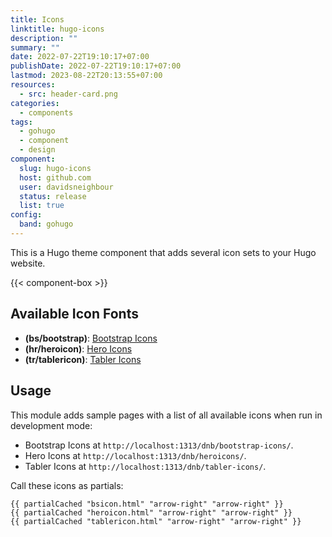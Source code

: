 ```yaml
---
title: Icons
linktitle: hugo-icons
description: ""
summary: ""
date: 2022-07-22T19:10:17+07:00
publishDate: 2022-07-22T19:10:17+07:00
lastmod: 2023-08-22T20:13:55+07:00
resources:
  - src: header-card.png
categories:
  - components
tags:
  - gohugo
  - component
  - design
component:
  slug: hugo-icons
  host: github.com
  user: davidsneighbour
  status: release
  list: true
config:
  band: gohugo
---
```


This is a Hugo theme component that adds several icon sets to your Hugo website.

{{< component-box >}}

## Available Icon Fonts

- **(bs/bootstrap)**: [Bootstrap Icons](https://icons.getbootstrap.com/)
- **(hr/heroicon)**: [Hero Icons](https://heroicons.com/)
- **(tr/tablericon)**: [Tabler Icons](https://tabler-icons.io/)

## Usage

This module adds sample pages with a list of all available icons when run in development mode:

- Bootstrap Icons at `http://localhost:1313/dnb/bootstrap-icons/`.
- Hero Icons at `http://localhost:1313/dnb/heroicons/`.
- Tabler Icons at `http://localhost:1313/dnb/tabler-icons/`.

Call these icons as partials:

```go-html-template
{{ partialCached "bsicon.html" "arrow-right" "arrow-right" }}
{{ partialCached "heroicon.html" "arrow-right" "arrow-right" }}
{{ partialCached "tablericon.html" "arrow-right" "arrow-right" }}
```
